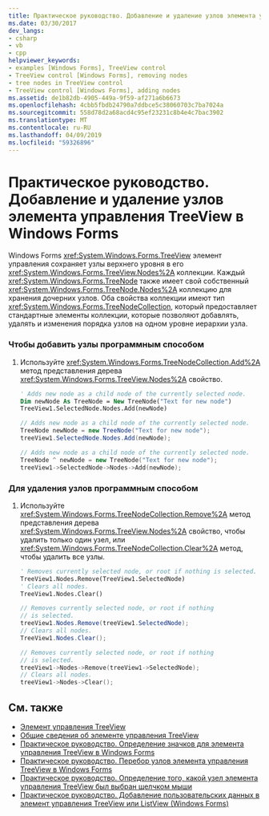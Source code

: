 ```yaml
---
title: Практическое руководство. Добавление и удаление узлов элемента управления TreeView в Windows Forms
ms.date: 03/30/2017
dev_langs:
- csharp
- vb
- cpp
helpviewer_keywords:
- examples [Windows Forms], TreeView control
- TreeView control [Windows Forms], removing nodes
- tree nodes in TreeView control
- TreeView control [Windows Forms], adding nodes
ms.assetid: de1b82db-4905-449a-9f59-af271a6b6673
ms.openlocfilehash: 4cbb5fbdb24790a7ddbce5c38060703c7ba7024a
ms.sourcegitcommit: 558d78d2a68acd4c95ef23231c8b4e4c7bac3902
ms.translationtype: MT
ms.contentlocale: ru-RU
ms.lasthandoff: 04/09/2019
ms.locfileid: "59326896"
---
```

# <a name="how-to-add-and-remove-nodes-with-the-windows-forms-treeview-control"></a>Практическое руководство. Добавление и удаление узлов элемента управления TreeView в Windows Forms
Windows Forms <xref:System.Windows.Forms.TreeView> элемент управления сохраняет узлы верхнего уровня в его <xref:System.Windows.Forms.TreeView.Nodes%2A> коллекции. Каждый <xref:System.Windows.Forms.TreeNode> также имеет свой собственный <xref:System.Windows.Forms.TreeNode.Nodes%2A> коллекцию для хранения дочерних узлов. Оба свойства коллекции имеют тип <xref:System.Windows.Forms.TreeNodeCollection>, который предоставляет стандартные элементы коллекции, которые позволяют добавлять, удалять и изменения порядка узлов на одном уровне иерархии узла.  
  
### <a name="to-add-nodes-programmatically"></a>Чтобы добавить узлы программным способом  
  
1. Используйте <xref:System.Windows.Forms.TreeNodeCollection.Add%2A> метод представления дерева <xref:System.Windows.Forms.TreeView.Nodes%2A> свойство.  
  
    ```vb  
    ' Adds new node as a child node of the currently selected node.  
    Dim newNode As TreeNode = New TreeNode("Text for new node")  
    TreeView1.SelectedNode.Nodes.Add(newNode)  
    ```  
  
    ```csharp  
    // Adds new node as a child node of the currently selected node.  
    TreeNode newNode = new TreeNode("Text for new node");  
    treeView1.SelectedNode.Nodes.Add(newNode);  
    ```  
  
    ```cpp  
    // Adds new node as a child node of the currently selected node.  
    TreeNode ^ newNode = new TreeNode("Text for new node");  
    treeView1->SelectedNode->Nodes->Add(newNode);  
    ```  
  
### <a name="to-remove-nodes-programmatically"></a>Для удаления узлов программным способом  
  
1. Используйте <xref:System.Windows.Forms.TreeNodeCollection.Remove%2A> метод представления дерева <xref:System.Windows.Forms.TreeView.Nodes%2A> свойство, чтобы удалить только один узел, или <xref:System.Windows.Forms.TreeNodeCollection.Clear%2A> метод, чтобы удалить все узлы.  
  
    ```vb  
    ' Removes currently selected node, or root if nothing is selected.  
    TreeView1.Nodes.Remove(TreeView1.SelectedNode)  
    ' Clears all nodes.  
    TreeView1.Nodes.Clear()  
    ```  
  
    ```csharp  
    // Removes currently selected node, or root if nothing   
    // is selected.  
    treeView1.Nodes.Remove(treeView1.SelectedNode);  
    // Clears all nodes.  
    TreeView1.Nodes.Clear();  
    ```  
  
    ```cpp  
    // Removes currently selected node, or root if nothing  
    // is selected.  
    treeView1->Nodes->Remove(treeView1->SelectedNode);  
    // Clears all nodes.  
    treeView1->Nodes->Clear();  
    ```  
  
## <a name="see-also"></a>См. также

- [Элемент управления TreeView](treeview-control-windows-forms.md)
- [Общие сведения об элементе управления TreeView](treeview-control-overview-windows-forms.md)
- [Практическое руководство. Определение значков для элемента управления TreeView в Windows Forms](how-to-set-icons-for-the-windows-forms-treeview-control.md)
- [Практическое руководство. Перебор узлов элемента управления TreeView в Windows Forms](how-to-iterate-through-all-nodes-of-a-windows-forms-treeview-control.md)
- [Практическое руководство. Определение того, какой узел элемента управления TreeView был выбран щелчком мыши](how-to-determine-which-treeview-node-was-clicked-windows-forms.md)
- [Практическое руководство. Добавление пользовательских данных в элемент управления TreeView или ListView (Windows Forms)](add-custom-information-to-a-treeview-or-listview-control-wf.md)
